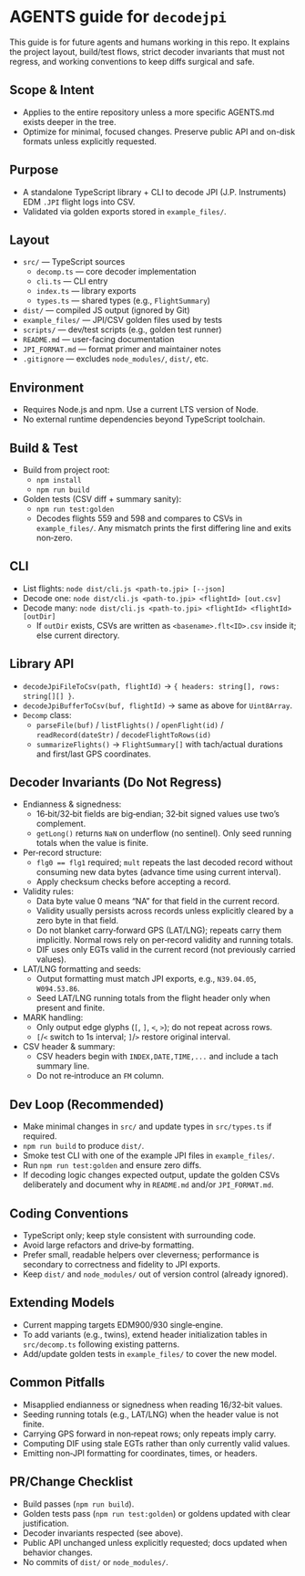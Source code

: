 # AGENTS guide for `decodejpi`

This guide is for future agents and humans working in this repo. It explains the project layout, build/test flows, strict decoder invariants that must not regress, and working conventions to keep diffs surgical and safe.

## Scope & Intent
- Applies to the entire repository unless a more specific AGENTS.md exists deeper in the tree.
- Optimize for minimal, focused changes. Preserve public API and on-disk formats unless explicitly requested.

## Purpose
- A standalone TypeScript library + CLI to decode JPI (J.P. Instruments) EDM `.JPI` flight logs into CSV.
- Validated via golden exports stored in `example_files/`.

## Layout
- `src/` — TypeScript sources
  - `decomp.ts` — core decoder implementation
  - `cli.ts` — CLI entry
  - `index.ts` — library exports
  - `types.ts` — shared types (e.g., `FlightSummary`)
- `dist/` — compiled JS output (ignored by Git)
- `example_files/` — JPI/CSV golden files used by tests
- `scripts/` — dev/test scripts (e.g., golden test runner)
- `README.md` — user-facing documentation
- `JPI_FORMAT.md` — format primer and maintainer notes
- `.gitignore` — excludes `node_modules/`, `dist/`, etc.

## Environment
- Requires Node.js and npm. Use a current LTS version of Node.
- No external runtime dependencies beyond TypeScript toolchain.

## Build & Test
- Build from project root:
  - `npm install`
  - `npm run build`
- Golden tests (CSV diff + summary sanity):
  - `npm run test:golden`
  - Decodes flights 559 and 598 and compares to CSVs in `example_files/`. Any mismatch prints the first differing line and exits non‑zero.

## CLI
- List flights: `node dist/cli.js <path-to.jpi> [--json]`
- Decode one: `node dist/cli.js <path-to.jpi> <flightId> [out.csv]`
- Decode many: `node dist/cli.js <path-to.jpi> <flightId> <flightId> [outDir]`
  - If `outDir` exists, CSVs are written as `<basename>.flt<ID>.csv` inside it; else current directory.

## Library API
- `decodeJpiFileToCsv(path, flightId)` → `{ headers: string[], rows: string[][] }`.
- `decodeJpiBufferToCsv(buf, flightId)` → same as above for `Uint8Array`.
- `Decomp` class:
  - `parseFile(buf)` / `listFlights()` / `openFlight(id)` / `readRecord(dateStr)` / `decodeFlightToRows(id)`
  - `summarizeFlights()` → `FlightSummary[]` with tach/actual durations and first/last GPS coordinates.

## Decoder Invariants (Do Not Regress)
- Endianness & signedness:
  - 16‑bit/32‑bit fields are big‑endian; 32‑bit signed values use two’s complement.
  - `getLong()` returns `NaN` on underflow (no sentinel). Only seed running totals when the value is finite.
- Per‑record structure:
  - `flg0 == flg1` required; `mult` repeats the last decoded record without consuming new data bytes (advance time using current interval).
  - Apply checksum checks before accepting a record.
- Validity rules:
  - Data byte value 0 means “NA” for that field in the current record.
  - Validity usually persists across records unless explicitly cleared by a zero byte in that field.
  - Do not blanket carry‑forward GPS (LAT/LNG); repeats carry them implicitly. Normal rows rely on per‑record validity and running totals.
  - DIF uses only EGTs valid in the current record (not previously carried values).
- LAT/LNG formatting and seeds:
  - Output formatting must match JPI exports, e.g., `N39.04.05`, `W094.53.86`.
  - Seed LAT/LNG running totals from the flight header only when present and finite.
- MARK handling:
  - Only output edge glyphs (`[`, `]`, `<`, `>`); do not repeat across rows.
  - `[`/`<` switch to 1s interval; `]`/`>` restore original interval.
- CSV header & summary:
  - CSV headers begin with `INDEX,DATE,TIME,...` and include a tach summary line.
  - Do not re‑introduce an `FM` column.

## Dev Loop (Recommended)
- Make minimal changes in `src/` and update types in `src/types.ts` if required.
- `npm run build` to produce `dist/`.
- Smoke test CLI with one of the example JPI files in `example_files/`.
- Run `npm run test:golden` and ensure zero diffs.
- If decoding logic changes expected output, update the golden CSVs deliberately and document why in `README.md` and/or `JPI_FORMAT.md`.

## Coding Conventions
- TypeScript only; keep style consistent with surrounding code.
- Avoid large refactors and drive‑by formatting.
- Prefer small, readable helpers over cleverness; performance is secondary to correctness and fidelity to JPI exports.
- Keep `dist/` and `node_modules/` out of version control (already ignored).

## Extending Models
- Current mapping targets EDM900/930 single‑engine.
- To add variants (e.g., twins), extend header initialization tables in `src/decomp.ts` following existing patterns.
- Add/update golden tests in `example_files/` to cover the new model.

## Common Pitfalls
- Misapplied endianness or signedness when reading 16/32‑bit values.
- Seeding running totals (e.g., LAT/LNG) when the header value is not finite.
- Carrying GPS forward in non‑repeat rows; only repeats imply carry.
- Computing DIF using stale EGTs rather than only currently valid values.
- Emitting non‑JPI formatting for coordinates, times, or headers.

## PR/Change Checklist
- Build passes (`npm run build`).
- Golden tests pass (`npm run test:golden`) or goldens updated with clear justification.
- Decoder invariants respected (see above).
- Public API unchanged unless explicitly requested; docs updated when behavior changes.
- No commits of `dist/` or `node_modules/`.
